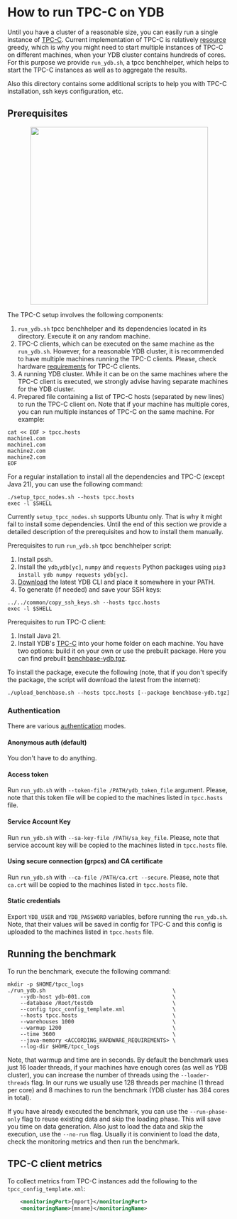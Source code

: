 # How to run TPC-C on YDB

Until you have a cluster of a reasonable size, you can easily run a single instance of [TPC-C](https://github.com/ydb-platform/tpcc). Current implementation of TPC-C is relatively [resource](https://github.com/ydb-platform/tpcc#hardware-requirements) greedy, which is why you might need to start multiple instances of TPC-C on different machines, when your YDB cluster contains hundreds of cores. For this purpose we provide `run_ydb.sh`, a tpcc benchhelper, which helps to start the TPC-C instances as well as to aggregate the results.

Also this directory contains some additional scripts to help you with TPC-C installation, ssh keys configuration, etc.

## Prerequisites

<center><img src="img/tpcc.drawio.png" width="400"></center>

The TPC-C setup involves the following components:
1. `run_ydb.sh` tpcc benchhelper and its dependencies located in its directory. Execute it on any random machine.
2. TPC-C clients, which can be executed on the same machine as the `run_ydb.sh`. However, for a reasonable YDB cluster, it is recommended to have multiple machines running the TPC-C clients. Please, check hardware [requirements](https://github.com/ydb-platform/tpcc#hardware-requirements) for TPC-C clients.
3. A running YDB cluster. While it can be on the same machines where the TPC-C client is executed, we strongly advise having separate machines for the YDB cluster.
4. Prepared file containing a list of TPC-C hosts (separated by new lines) to run the TPC-C client on. Note that if your machine has multiple cores, you can run multiple instances of TPC-C on the same machine. For example:

```
cat << EOF > tpcc.hosts
machine1.com
machine1.com
machine2.com
machine2.com
EOF
```

For a regular installation to install all the dependencies and TPC-C (except Java 21), you can use the following command:
```
./setup_tpcc_nodes.sh --hosts tpcc.hosts
exec -l $SHELL
```

Currently `setup_tpcc_nodes.sh` supports Ubuntu only. That is why it might fail to install some dependencies. Until the end of this section we provide a detailed description of the prerequisites and how to install them manually.

Prerequisites to run `run_ydb.sh` tpcc benchhelper script:
1. Install pssh.
2. Install the `ydb`,`ydb[yc]`, `numpy` and `requests` Python packages using `pip3 install ydb numpy requests ydb[yc]`.
3. [Download](https://ydb.tech/en/docs/downloads/) the latest YDB CLI and place it somewhere in your PATH.
4. To generate (if needed) and save your SSH keys:
```
../../common/copy_ssh_keys.sh --hosts tpcc.hosts
exec -l $SHELL
```

Prerequisites to run TPC-C client:
1. Install Java 21.
2. Install YDB's [TPC-C](https://github.com/ydb-platform/tpcc) into your home folder on each machine.
You have two options: build it on your own or use the prebuilt package. Here you can find prebuilt [benchbase-ydb.tgz](https://storage.yandexcloud.net/ydb-benchmark-builds/benchbase-ydb.tgz).

To install the package, execute the following (note, that if you don't specify the package, the script will download the latest from the internet):
```
./upload_benchbase.sh --hosts tpcc.hosts [--package benchbase-ydb.tgz]
```

### Authentication

There are various [authentication](https://github.com/ydb-platform/ydb-jdbc-driver/#authentication-modes) modes.

#### Anonymous auth (default)

You don't have to do anything.

#### Access token

Run `run_ydb.sh` with `--token-file /PATH/ydb_token_file` argument. Please, note that this token file will be copied to the machines listed in `tpcc.hosts` file.

#### Service Account Key

Run `run_ydb.sh` with `--sa-key-file /PATH/sa_key_file`. Please, note that service account key will be copied to the machines listed in `tpcc.hosts` file.

#### Using secure connection (grpcs) and CA certificate

Run `run_ydb.sh` with `--ca-file /PATH/ca.crt --secure`. Please, note that `ca.crt` will be copied to the machines listed in `tpcc.hosts` file.

#### Static credentials

Export `YDB_USER` and `YDB_PASSWORD` variables, before running the `run_ydb.sh`. Note, that their values will be saved in config for TPC-C and this config is uploaded to the machines listed in `tpcc.hosts` file.

## Running the benchmark

To run the benchmark, execute the following command:

```
mkdir -p $HOME/tpcc_logs
./run_ydb.sh                                        \
    --ydb-host ydb-001.com                          \
    --database /Root/testdb                         \
    --config tpcc_config_template.xml               \
    --hosts tpcc.hosts                              \
    --warehouses 1000                               \
    --warmup 1200                                   \
    --time 3600                                     \
    --java-memory <ACCORDING_HARDWARE_REQUIREMENTS> \
    --log-dir $HOME/tpcc_logs
```

Note, that warmup and time are in seconds. By default the benchmark uses just 16 loader threads, if your machines have enough cores (as well as YDB cluster), you can increase the number of threads using the `--loader-threads` flag. In our runs we usually use 128 threads per machine (1 thread per core) and 8 machines to run the benchmark (YDB cluster has 384 cores in total).

If you have already executed the benchmark, you can use the `--run-phase-only` flag to reuse existing data and skip the loading phase. This will save you time on data generation. Also just to load the data and skip the execution, use the `--no-run` flag. Usually it is convinient to load the data, check the monitoring metrics and then run the benchmark.

## TPC-C client metrics

To collect metrics from TPC-C instances add the following to the `tpcc_config_template.xml`:
```xml
    <monitoringPort>{mport}</monitoringPort>
    <monitoringName>{mname}</monitoringName>
```